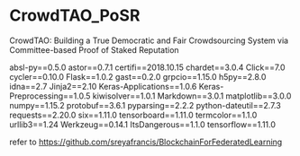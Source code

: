 # CrowdTAO_PoSR
CrowdTAO: Building a True Democratic and Fair Crowdsourcing System via Committee-based Proof of Staked Reputation

absl-py==0.5.0
astor==0.7.1
certifi==2018.10.15
chardet==3.0.4
Click==7.0
cycler==0.10.0
Flask==1.0.2
gast==0.2.0
grpcio==1.15.0
h5py==2.8.0
idna==2.7
Jinja2==2.10
Keras-Applications==1.0.6
Keras-Preprocessing==1.0.5
kiwisolver==1.0.1
Markdown==3.0.1
matplotlib==3.0.0
numpy==1.15.2
protobuf==3.6.1
pyparsing==2.2.2
python-dateutil==2.7.3
requests==2.20.0
six==1.11.0
tensorboard==1.11.0
termcolor==1.1.0
urllib3==1.24
Werkzeug==0.14.1
ItsDangerous==1.1.0
tensorflow==1.11.0

refer to https://github.com/sreyafrancis/BlockchainForFederatedLearning
